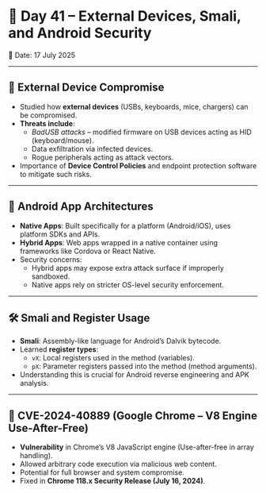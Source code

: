 # 📝 Day 41 – External Devices, Smali, and Android Security  
📅 Date: 17 July 2025  

---

## 🔌 External Device Compromise  
- Studied how **external devices** (USBs, keyboards, mice, chargers) can be compromised.  
- **Threats include**:  
  - *BadUSB attacks* – modified firmware on USB devices acting as HID (keyboard/mouse).  
  - Data exfiltration via infected devices.  
  - Rogue peripherals acting as attack vectors.  
- Importance of **Device Control Policies** and endpoint protection software to mitigate such risks.  

---

## 📱 Android App Architectures  
- **Native Apps**: Built specifically for a platform (Android/iOS), uses platform SDKs and APIs.  
- **Hybrid Apps**: Web apps wrapped in a native container using frameworks like Cordova or React Native.  
- Security concerns:  
  - Hybrid apps may expose extra attack surface if improperly sandboxed.  
  - Native apps rely on stricter OS-level security enforcement.  

---

## 🛠️ Smali and Register Usage  
- **Smali**: Assembly-like language for Android’s Dalvik bytecode.  
- Learned **register types**:  
  - `vX`: Local registers used in the method (variables).  
  - `pX`: Parameter registers passed into the method (method arguments).  
- Understanding this is crucial for Android reverse engineering and APK analysis.  

---

## 🚨 CVE-2024-40889 (Google Chrome – V8 Engine Use-After-Free)  
- **Vulnerability** in Chrome’s V8 JavaScript engine (Use-after-free in array handling).  
- Allowed arbitrary code execution via malicious web content.  
- Potential for full browser and system compromise.  
- Fixed in **Chrome 118.x Security Release (July 16, 2024)**.  



